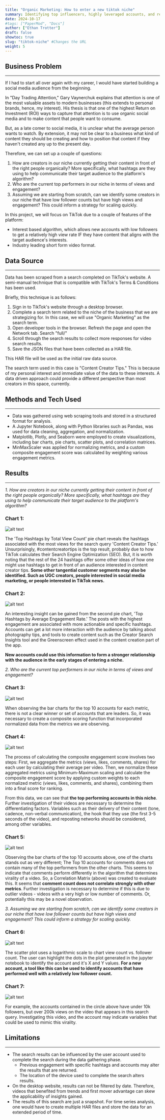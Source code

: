 ```yaml
---
title: "Organic Marketing: How to enter a new tiktok niche"
summary: Identifying top influencers, highly leveraged accounts, and relevant hashtags
date: 2024-10-17
#tags: ["PaperMod", "Docs"]
author: ["Ethan Trotter"]
draft: false
showtoc: true
slug: "tiktok-niche" #Changes the URL
weight: 5
---
```


## Business Problem
___
If I had to start all over again with my career, I would have started building a social media audience from the beginning. 

In "Day Trading Attention," Gary Vaynerchuk explains that attention is one of the most valuable assets to modern businesses (this extends to personal brands, hence, my interest). His thesis is that one of the highest Return on Investment (ROI) ways to capture that attention is to use organic social media and to make content that people want to consume. 

But, as a late comer to social media, it is unclear what the average person wants to watch. By extension, it may not be clear to a business what kind of content they should be creating and how to position that content if they haven't created any up to the present day.

Therefore, we can set up a couple of questions:
1. How are creators in our niche currently getting their content in front of the right people organically? More specifically, what hashtags are they using to help communicate their target audience to the platform's algorithm?
2. Who are the current top performers in our niche in terms of views and engagement? 
3. Assuming we are starting from scratch, can we identify some creators in our niche that have low follower counts but have high views and engagement? This could inform a strategy for scaling quickly.

In this project, we will focus on TikTok due to a couple of features of the platform:
- Interest based algorithm, which allows new accounts with low followers to get a relatively high view rate IF they have content that aligns with the target audience's interests.
- Industry leading short form video format.

## Data Source
___
Data has been scraped from a search completed on TikTok's website. A semi-manual technique that is compatible with TikTok's Terms & Conditions has been used.

Briefly, this technique is as follows:
1. Sign in to TikTok's website through a desktop browser.
2. Complete a search term related to the niche of the business that we are strategizing for. In this case, we will use "Organic Marketing" as the search term. 
3. Open developer tools in the browser. Refresh the page and open the Network tab. Search "full/" 
4. Scroll through the search results to collect more responses for video search results.
5. Save the JSON files that have been collected as a HAR file. 

This HAR file will be used as the initial raw data source.

The search term used in this case is "Content Creator Tips." This is because of my personal interest and immediate value of the data to these interests. A data driven approach could provide a different perspective than most creators in this space, currently.

## Methods and Tech Used
___
- Data was gathered using web scraping tools and stored in a structured format for analysis.
- A Jupyter Notebook, along with Python libraries such as Pandas, was used for data cleaning, aggregation, and normalization.
- Matplotlib, Plotly, and Seaborn were employed to create visualizations, including bar charts, pie charts, scatter plots, and correlation matrices.
- MinMaxScaler was applied for normalizing metrics, and a custom composite engagement score was calculated by weighting various engagement metrics.

## Results
___
*1. How are creators in our niche currently getting their content in front of the right people organically? More specifically, what hashtags are they using to help communicate their target audience to the platform's algorithm?*

### Chart 1:
![alt text](images/TotalViewCountPieChart.png)

The 'Top Hashtags by Total View Count' pie chart reveals the hashtags associated with the most views for the search query 'Content Creator Tips.' Unsurprisingly, #contentcreatortips is the top result, probably due to how TikTok calculates their Search Engine Optimization (SEO). But, it is worth noting that the rest of the 24 hashtags offer some other ideas of how one might use hashtags to get in front of an audience interested in content creator tips. **Some other tangential customer segments may also be identified. Such as UGC creators, people interested in social media marketing, or people interested in TikTok news.**

### Chart 2:
![alt text](images/AvgEngagementPieChart.png)

An interesting insight can be gained from the second pie chart, 'Top Hashtags by Average Engagement Rate.' The posts with the highest engagement are associated with more actionable and specific hashtags. Accounts can get a lot more interaction with the audience by talking about photography tips, and tools to create content such as the Creator Search Insights tool and the Greenscreen effect used in the content creation part of the app. 

**New accounts could use this information to form a stronger relationship with the audience in the early stages of entering a niche.**

*2. Who are the current top performers in our niche in terms of views and engagement?*

### Chart 3:
![alt text](images/AllTop10Accounts.png)

When observing the bar charts for the top 10 accounts for each metric, there is not a clear winner or set of accounts that are leaders. So, it was necessary to create a composite scoring function that incorporated normalized data from the metrics we are observing. 

### Chart 4:
![alt text](images/Top10AccountsCompositeScore.png)

The process of calculating the composite engagement score involves two steps: First, we aggregate the metrics (views, likes, comments, shares) for each user by calculating their average per video. 
Then, we normalize these aggregated metrics using Minimum-Maximum scaling and calculate the composite engagement score by applying custom weights to each normalized metric (views, likes, comments, and shares), combining them into a final score for ranking.

From this data, we can see that **the top performing accounts in this niche**. Further investigation of their videos are necessary to determine the differentiating factors. Variables such as their delivery of their content (tone, cadence, non-verbal communication), the hook that they use (the first 3-5 seconds of the video), and reposting networks should be considered, among other variables.

### Chart 5:
![alt text](images/CorrelationMatrix.png)

Observing the bar charts of the top 10 accounts above, one of the charts stands out as very different; The Top 10 accounts for comments does not contain many of the top performers from the other charts. This seems to indicate that comments perform differently in the algorithm that determines virality of a video. So, a Correlation Matrix (above) was created to evaluate this. It seems that **comment count does not correlate strongly with other metrics**. Further investigation is necessary to determine if this is due to outlier videos - videos with a very high or low number of comments. Or, potentially this may be a novel observation.

*3. Assuming we are starting from scratch, can we identify some creators in our niche that have low follower counts but have high views and engagement? This could inform a strategy for scaling quickly.*

### Chart 6:
![alt text](images/ScatterPlotViewsVsFollowers.png)

The scatter plot uses a logarithmic scale to chart view count vs. follower count. The user can highlight the dots in the plot generated in the jupyter notebook to identify the account and it's X and Y values. 
**For a new account, a tool like this can be used to identify accounts that have performed well with a relatively low follower count.**

### Chart 7:
![alt text](images/LassoOnScatterPlot.png)

For example, the accounts contained in the circle above have under 10k followers, but over 200k views on the video that appears in this search query. Investigating this video, and the account may indicate variables that could be used to mimic this virality.

## Limitations 
___
- The search results can be influenced by the user account used to complete the search during the data gathering phase. 
	- Previous engagement with specific hashtags and accounts may alter the results that are returned.
	- The location of the device used to complete the search alters results. 
- On the desktop website, results can not be filtered by date. Therefore, videos that benefited from trends and first mover advantage can skew the applicability of insights gained.
- The results of this search are just a snapshot. For time series analysis, one would have to create multiple HAR files and store the data for an extended period of time. 